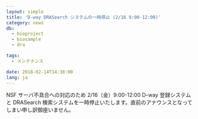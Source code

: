 ```yaml
---
layout: simple
title: 'D-way DRASearch システムの一時停止 (2/16 9:00-12:00)'
category: news
db:
  - bioproject
  - biosample
  - dra

tags:
  - メンテナンス

date: 2018-02-14T14:38:00
lang: ja
---
```


<p>NSF サーバ不具合への対応のため 2/16（金）9:00-12:00 D-way 登録システムと DRASearch 検索システムを一時停止いたします。直前のアナウンスとなってしまい申し訳御座いません。</p>

